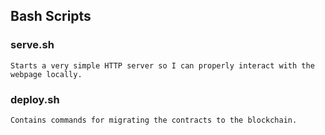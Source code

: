 
## Bash Scripts

### serve.sh

    Starts a very simple HTTP server so I can properly interact with the webpage locally.

### deploy.sh

    Contains commands for migrating the contracts to the blockchain.
